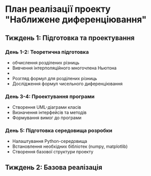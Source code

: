 # План реалізації проекту "Наближене диференціювання"

## Тиждень 1: Підготовка та проектування

### День 1-2: Теоретична підготовка
- обчислення розділених різниць
- Вивчення інтерполяційного многочлена Ньютона
- 
- Розгляд формул для розділених різниць
- Дослідження формул чисельного диференціювання

### День 3-4: Проектування програми
- Створення UML-діаграми класів
- Визначення інтерфейсів та методів
- Формування вимог до програми

### День 5: Підготовка середовища розробки
- Налаштування Python-середовища
- Встановлення необхідних бібліотек (numpy, matplotlib)
- Створення базової структури проекту

## Тиждень 2: Базова реалізація
